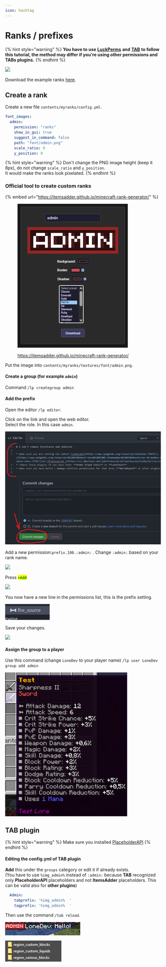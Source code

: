 ```yaml
---
icon: hashtag
---
```


# Ranks / prefixes

{% hint style="warning" %}
**You have to use** [**LuckPerms**](https://www.spigotmc.org/resources/luckperms.28140/) **and** [**TAB**](https://www.spigotmc.org/resources/tab-1-5-1-21-4.57806/) **to follow this tutorial, the method may differ if you're using other permissions and TABs plugins.**
{% endhint %}

![](<../../.gitbook/assets/image (27) (1) (1) (1) (1) (1) (1) (1) (1) (1) (1) (1) (1) (1).png>)

Download the example ranks [here](https://www.spigotmc.org/resources/ranks-betterranks-with-custom-textures-for-itemsadder.84852/).

## Create a rank

Create a new file `contents/myranks/config.yml`.

```yaml
font_images:  
  admin:
    permission: "ranks"
    show_in_gui: true
    suggest_in_command: false
    path: "font/admin.png"
    scale_ratio: 9
    y_position: 8
```

{% hint style="warning" %}
Don't change the PNG image height (keep it 8px), do not change `scale_ratio` and `y_position`.\
It would make the ranks look pixelated.
{% endhint %}

### Official tool to create custom ranks

{% embed url="https://itemsadder.github.io/minecraft-rank-generator/" %}

<figure><img src="../../.gitbook/assets/image (1) (1) (1) (1) (1) (1) (1) (1) (1).png" alt=""><figcaption><p><a href="https://itemsadder.github.io/minecraft-rank-generator/">https://itemsadder.github.io/minecraft-rank-generator/</a></p></figcaption></figure>

Put the image into `contents/myranks/textures/font/admin.png`.

#### Create a group (for example `admin`)

Command `/lp creategroup admin`

#### Add the prefix

Open the editor `/lp editor`.

Click on the link and open the web editor.\
Select the role. In this case `admin`.

![](<../../.gitbook/assets/image (67).png>)

Add a new permission:`prefix.100.:admin:` . Change `:admin:` based on your rank name.

![](<../../.gitbook/assets/image (187).png>)

Press <mark style="color:green;">**`+Add`**</mark>

![](<../../.gitbook/assets/image (165).png>)

You now have a new line in the permissions list, this is the prefix setting.

![](<../../.gitbook/assets/image (105).png>)

Save your changes.

![](<../../.gitbook/assets/image (202).png>)

#### Assign the group to a player

Use this command (change `LoneDev` to your player name) `/lp user LoneDev group add admin`

![](<../../.gitbook/assets/immagine (30).png>)

## TAB plugin

{% hint style="warning" %}
Make sure you installed [PlaceholderAPI](broken-reference/)
{% endhint %}

#### Editing the config.yml of TAB plugin

**Add** this under the `groups` category or edit it if already exists.\
(You have to use `%img_admin%` instead of `:admin:` because **TAB** recognized only **PlaceholderAPI** placeholders and not **ItemsAdder** placeholders. This can be valid also for **other plugins**)

```yaml
  Admin:
    tabprefix: '%img_admin%  '
    tagprefix: '%img_admin%  '
```

Then use the command `/tab reload`.

![](<../../.gitbook/assets/immagine (40).png>)

![](<../../.gitbook/assets/immagine (98).png>)
